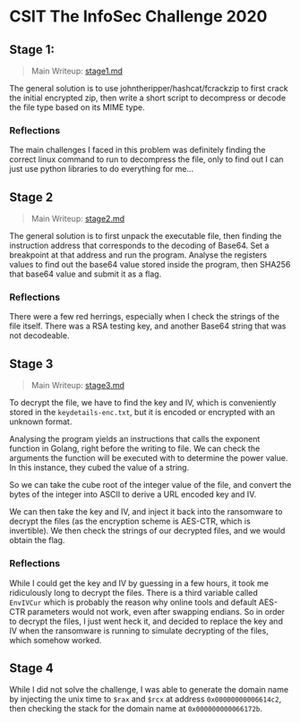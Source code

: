# CSIT The InfoSec Challenge 2020

## Stage 1:
>Main Writeup: [stage1.md](stage1.md)

The general solution is to use johntheripper/hashcat/fcrackzip to first crack the initial encrypted zip, then write a short script to decompress or decode the file type based on its MIME type.

### Reflections

The main challenges I faced in this problem was definitely finding the correct linux command to run to decompress the file, only to find out I can just use python libraries to do everything for me... 

## Stage 2
>Main Writeup: [stage2.md](stage2.md)

The general solution is to first unpack the executable file, then finding the instruction address that corresponds to the decoding of Base64. Set a breakpoint at that address and run the program. Analyse the registers values to find out the base64 value stored inside the program, then SHA256 that base64 value and submit it as a flag.

### Reflections
There were a few red herrings, especially when I check the strings of the file itself. There was a RSA testing key, and another Base64 string that was not decodeable.

## Stage 3
>Main Writeup: [stage3.md](stage3.md)

To decrypt the file, we have to find the key and IV, which is conveniently stored in the `keydetails-enc.txt`, but it is encoded or encrypted with an unknown format.

Analysing the program yields an instructions that calls the exponent function in Golang, right before the writing to file. We can check the arguments the function will be executed with to determine the power value. In this instance, they cubed the value of a string.

So we can take the cube root of the integer value of the file, and convert the bytes of the integer into ASCII to derive a URL encoded key and IV.

We can then take the key and IV, and inject it back into the ransomware to decrypt the files (as the encryption scheme is AES-CTR, which is invertible). We then check the strings of our decrypted files, and we would obtain the flag.

### Reflections
While I could get the key and IV by guessing in a few hours, it took me ridiculously long to decrypt the files. There is a third variable called `EnvIVCur` which is probably the reason why online tools and default AES-CTR parameters would not work, even after swapping endians. So in order to decrypt the files, I just went heck it, and decided to replace the key and IV when the ransomware is running to simulate decrypting of the files, which somehow worked.

## Stage 4
While I did not solve the challenge, I was able to generate the domain name by injecting the unix time to `$rax` and `$rcx` at address `0x00000000006614c2`, then checking the stack for the domain name at `0x000000000066172b`.

